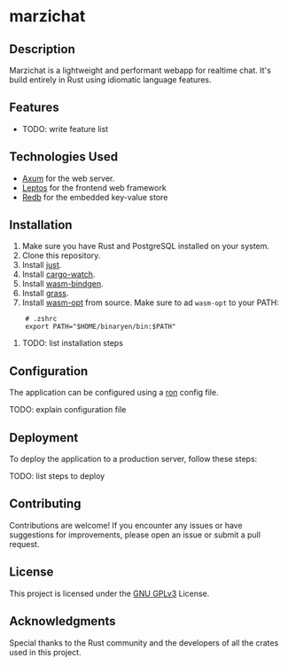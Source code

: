 # marzichat

## Description
Marzichat is a lightweight and performant webapp for realtime chat. It's build entirely in Rust using idiomatic language features.

## Features

- TODO: write feature list

## Technologies Used

- [Axum](https://docs.rs/axum/latest/axum/) for the web server.
- [Leptos](https://docs.rs/leptos/latest/leptos/) for the frontend web framework
- [Redb](https://docs.rs/redb/latest/redb/) for the embedded key-value store

## Installation

1. Make sure you have Rust and PostgreSQL installed on your system.
2. Clone this repository.
3. Install [just](https://github.com/casey/just).
4. Install [cargo-watch](https://github.com/watchexec/cargo-watch).
5. Install [wasm-bindgen](https://github.com/rustwasm/wasm-bindgen).
6. Install [grass](https://docs.rs/grass/latest/grass/).
7. Install [wasm-opt](https://github.com/WebAssembly/binaryen) from source. Make sure to ad `wasm-opt` to your PATH:
```
    # .zshrc
    export PATH="$HOME/binaryen/bin:$PATH"
```
1. TODO: list installation steps

## Configuration

The application can be configured using a [ron](https://docs.rs/ron/0.8.0/ron/) config file.

TODO: explain configuration file

## Deployment

To deploy the application to a production server, follow these steps:

TODO: list steps to deploy

## Contributing

Contributions are welcome! If you encounter any issues or have suggestions for improvements, please open an issue or submit a pull request.

## License

This project is licensed under the [GNU GPLv3](https://choosealicense.com/licenses/gpl-3.0/) License.

## Acknowledgments

Special thanks to the Rust community and the developers of all the crates used in this project.